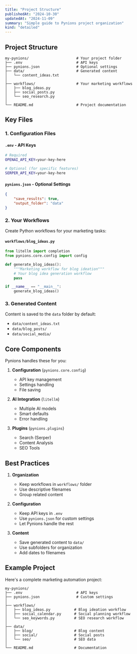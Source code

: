 ```yaml
---
title: "Project Structure"
publishedAt: "2024-10-30"
updatedAt: "2024-11-09"
summary: "Simple guide to Pynions project organization"
kind: "detailed"
---
```


## Project Structure

```
my-pynions/                      # Your project folder
├── .env                         # API keys
├── pynions.json                 # Optional settings
├── data/                        # Generated content
│   └── content_ideas.txt
│
├── workflows/                   # Your marketing workflows
│   ├── blog_ideas.py
│   ├── social_posts.py
│   └── seo_research.py
│
└── README.md                    # Project documentation
```

## Key Files

### 1. Configuration Files

#### `.env` - API Keys
```bash
# Required
OPENAI_API_KEY=your-key-here

# Optional (for specific features)
SERPER_API_KEY=your-key-here
```

#### `pynions.json` - Optional Settings
```json
{
    "save_results": true,
    "output_folder": "data"
}
```

### 2. Your Workflows

Create Python workflows for your marketing tasks:

#### `workflows/blog_ideas.py`
```python
from litellm import completion
from pynions.core.config import config

def generate_blog_ideas():
    """Marketing workflow for blog ideation"""
    # Your blog idea generation workflow
    pass

if __name__ == "__main__":
    generate_blog_ideas()
```

### 3. Generated Content

Content is saved to the `data` folder by default:
- `data/content_ideas.txt`
- `data/blog_posts/`
- `data/social_media/`

## Core Components

Pynions handles these for you:

1. **Configuration** (`pynions.core.config`)
   - API key management
   - Settings handling
   - File saving

2. **AI Integration** (`litellm`)
   - Multiple AI models
   - Smart defaults
   - Error handling

3. **Plugins** (`pynions.plugins`)
   - Search (Serper)
   - Content Analysis
   - SEO Tools

## Best Practices

1. **Organization**
   - Keep workflows in `workflows/` folder
   - Use descriptive filenames
   - Group related content

2. **Configuration**
   - Keep API keys in `.env`
   - Use `pynions.json` for custom settings
   - Let Pynions handle the rest

3. **Content**
   - Save generated content to `data/`
   - Use subfolders for organization
   - Add dates to filenames

## Example Project

Here's a complete marketing automation project:

```
my-pynions/
├── .env                         # API keys
├── pynions.json                 # Custom settings
│
├── workflows/
│   ├── blog_ideas.py           # Blog ideation workflow
│   ├── social_calendar.py      # Social planning workflow
│   └── seo_keywords.py         # SEO research workflow
│
├── data/
│   ├── blog/                   # Blog content
│   ├── social/                 # Social posts
│   └── seo/                    # SEO data
│
└── README.md                   # Documentation
```